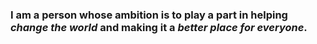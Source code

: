 ### **I am a person whose ambition is to play a part in helping _change the world_ and making it a _better place for everyone_.**
